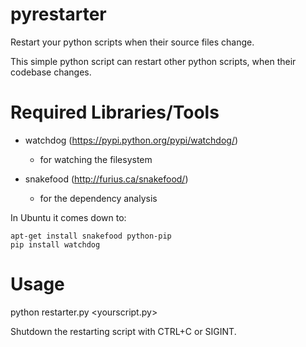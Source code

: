 pyrestarter
===========

Restart your python scripts when their source files change.


This simple python script can restart other python scripts, when their codebase changes.


Required Libraries/Tools
========================

* watchdog (https://pypi.python.org/pypi/watchdog/)
    - for watching the filesystem

* snakefood (http://furius.ca/snakefood/)
    - for the dependency analysis

In Ubuntu it comes down to:
```
apt-get install snakefood python-pip
pip install watchdog
```


Usage
=====

python restarter.py <yourscript.py>

Shutdown the restarting script with CTRL+C or SIGINT.
